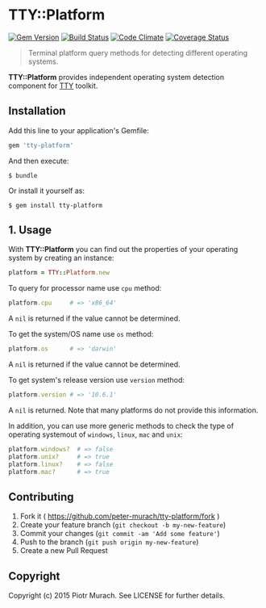 # TTY::Platform
[![Gem Version](https://badge.fury.io/rb/tty-platform.svg)][gem]
[![Build Status](https://secure.travis-ci.org/peter-murach/tty-platform.svg?branch=master)][travis]
[![Code Climate](https://codeclimate.com/github/peter-murach/tty-platform.svg)][codeclimate]
[![Coverage Status](https://coveralls.io/repos/peter-murach/tty-platform/badge.svg)][coverage]

[gem]: http://badge.fury.io/rb/tty-platform
[travis]: http://travis-ci.org/peter-murach/tty-platform
[codeclimate]: https://codeclimate.com/github/peter-murach/tty-platform
[coverage]: https://coveralls.io/r/peter-murach/tty-platform

> Terminal platform query methods for detecting different operating systems.

**TTY::Platform** provides independent operating system detection component for [TTY](https://github.com/peter-murach/tty) toolkit.

## Installation

Add this line to your application's Gemfile:

```ruby
gem 'tty-platform'
```

And then execute:

    $ bundle

Or install it yourself as:

    $ gem install tty-platform

## 1. Usage

With **TTY::Platform** you can find out the properties of your operating system by creating an instance:

```ruby
platform = TTY::Platform.new
```

To query for processor name use `cpu` method:

```ruby
platform.cpu     # => 'x86_64'
```

A `nil` is returned if the value cannot be determined.

To get the system/OS name use `os` method:

```ruby
platform.os      # => 'darwin'
```

A `nil` is returned if the value cannot be determined.

To get system's release version use `version` method:

```ruby
platform.version # => '10.6.1'
```

A `nil` is returned. Note that many platforms do not provide this information.

In addition, you can use more generic methods to check the type of operating systemout of `windows`, `linux`, `mac` and `unix`:

```ruby
platform.windows?  # => false
platform.unix?     # => true
platform.linux?    # => false
platform.mac?      # => true
```

## Contributing

1. Fork it ( https://github.com/peter-murach/tty-platform/fork )
2. Create your feature branch (`git checkout -b my-new-feature`)
3. Commit your changes (`git commit -am 'Add some feature'`)
4. Push to the branch (`git push origin my-new-feature`)
5. Create a new Pull Request

## Copyright

Copyright (c) 2015 Piotr Murach. See LICENSE for further details.
